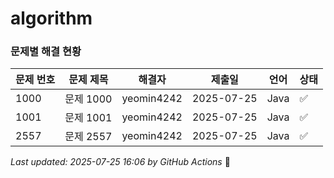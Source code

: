 # algorithm

### 문제별 해결 현황

| 문제 번호 | 문제 제목 | 해결자 | 제출일 | 언어 | 상태 |
|----------|----------|--------|--------|------|------|
| 1000 | 문제 1000 | yeomin4242 | 2025-07-25 | Java | ✅ |
| 1001 | 문제 1001 | yeomin4242 | 2025-07-25 | Java | ✅ |
| 2557 | 문제 2557 | yeomin4242 | 2025-07-25 | Java | ✅ |---
*Last updated: 2025-07-25 16:06 by GitHub Actions* 🤖
